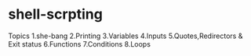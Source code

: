 # shell-scrpting

Topics
1.she-bang
2.Printing
3.Variables
4.Inputs
5.Quotes,Redirectors & Exit status
6.Functions
7.Conditions
8.Loops

